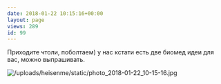 ```yaml
---
date: 2018-01-22 10:15:16+00:00
layout: page
views: 289
id: 99
---
```


Приходите чтоли, поболтаем) у нас кстати есть две биомед идеи для вас, можно выпрашивать.



![/uploads/heisenme/static/photo_2018-01-22_10-15-16.jpg](/uploads/heisenme/static/photo_2018-01-22_10-15-16.jpg)
